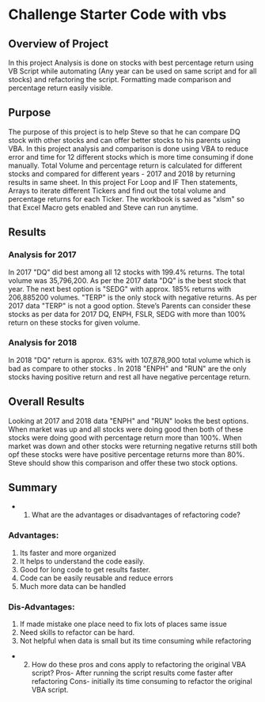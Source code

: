 # Challenge Starter Code with vbs

## Overview of Project
In this project Analysis is done on stocks with best percentage return using VB Script while automating (Any year can be used on same script and for all stocks) and refactoring the script. Formatting made comparison and percentage return easily visible. 

## Purpose
The purpose of this project is to help Steve so that he can compare DQ stock with other stocks and can offer better stocks to his parents using VBA. In this project analysis and comparison  is done using VBA to reduce error and time for 12 different stocks which is more time consuming if done manually. Total Volume and percentage return is calculated for different stocks and compared for different years - 2017 and 2018 by returning results in same sheet. In this project For Loop and IF Then statements, Arrays to iterate different Tickers and find out the total volume and percentage returns for each Ticker. The workbook is saved as "xlsm" so that Excel Macro gets enabled and Steve can run anytime.

## Results

### Analysis for 2017

In 2017 "DQ" did best among all 12 stocks with 199.4% returns. The total volume was 35,796,200. As per the 2017 data "DQ" is the best stock that year. The next best option is "SEDG" with approx. 185% returns with 206,885200 volumes. 
"TERP" is the only stock with negative returns. As per 2017 data "TERP" is not a good option. Steve’s Parents can consider these stocks as per data for 2017 DQ, ENPH, FSLR, SEDG with more than 100% return on these stocks for given volume.

### Analysis for 2018

In 2018 "DQ" return is approx. 63% with 107,878,900 total volume which is bad as compare to other stocks .  In 2018 "ENPH" and "RUN" are the only stocks having positive return and rest all have negative percentage return.

## Overall Results

Looking at 2017 and 2018 data "ENPH" and "RUN" looks the best options. When market was up and all stocks were doing good then both of these stocks were doing good with percentage return more than 100%.  When market was down and other stocks were returning negative returns still both opf these stocks were have positive percentage returns more than 80%. Steve should show this comparison and offer these two stock options. 

## Summary

- 1. What are the advantages or disadvantages of refactoring code?

### Advantages:
1. Its faster and more organized 
2. It helps to understand the code easily.
3. Good for long code to get results faster.
4. Code can be easily reusable and reduce errors
5. Much more data can be handled 

### Dis-Advantages:
1. If made mistake one place need to fix lots of places same issue
2. Need skills to refactor can be hard. 
3. Not helpful when data is small but its time consuming while refactoring

- 2. How do these pros and cons apply to refactoring the original VBA script?
Pros- After running the script results come faster after refactoring 
Cons- initially its time consuming to refactor the original VBA script. 


